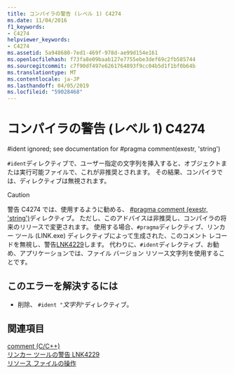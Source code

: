 ```yaml
---
title: コンパイラの警告 (レベル 1) C4274
ms.date: 11/04/2016
f1_keywords:
- C4274
helpviewer_keywords:
- C4274
ms.assetid: 5a948680-7ed1-469f-978d-ae99d154e161
ms.openlocfilehash: f73fa8e09baab127e7755ebe3def69c2fb585744
ms.sourcegitcommit: c7f90df497e6261764893f9cc04b5d1f1bf0b64b
ms.translationtype: MT
ms.contentlocale: ja-JP
ms.lasthandoff: 04/05/2019
ms.locfileid: "59028468"
---
```

# <a name="compiler-warning-level-1-c4274"></a>コンパイラの警告 (レベル 1) C4274

\#ident ignored; see documentation for #pragma comment(exestr, 'string')

`#ident`ディレクティブで、ユーザー指定の文字列を挿入すると、オブジェクトまたは実行可能ファイルで、これが非推奨とされます。 その結果、コンパイラでは、ディレクティブは無視されます。

> [!CAUTION]
>  警告 C4274 では、使用するように勧める、 [#pragma comment (exestr, 'string')](../../preprocessor/comment-c-cpp.md)ディレクティブ。 ただし、このアドバイスは非推奨し、コンパイラの将来のリリースで変更されます。 使用する場合、`#pragma`ディレクティブ、リンカー ツール (LINK.exe) ディレクティブによって生成された、このコメント レコードを無視し、警告[LNK4229](../../error-messages/tool-errors/linker-tools-warning-lnk4229.md)します。 代わりに、`#ident`ディレクティブ、お勧め、アプリケーションでは、ファイル バージョン リソース文字列を使用することです。

## <a name="to-correct-this-error"></a>このエラーを解決するには

- 削除、 `#ident "`*文字列*`"`ディレクティブ。

## <a name="see-also"></a>関連項目

[comment (C/C++)](../../preprocessor/comment-c-cpp.md)<br/>
[リンカー ツールの警告 LNK4229](../../error-messages/tool-errors/linker-tools-warning-lnk4229.md)<br/>
[リソース ファイルの操作](../../windows/working-with-resource-files.md)